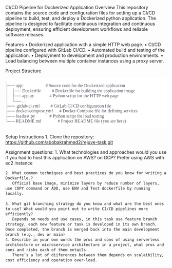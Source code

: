 CI/CD Pipeline for Dockerized Application
Overview
This repository contains the source code and configuration files for setting up a CI/CD pipeline to build, test, and deploy a Dockerized python application. The pipeline is designed to facilitate continuous integration and continuous deployment, ensuring efficient development workflows and reliable software releases.


Features
    • Dockerized application with a simple HTTP web page.
    • CI/CD pipeline configured with GitLab CI/CD.
    • Automated build and testing of the application.
    • Deployment to development and production environments.
    • Load balancing between multiple container instances using a proxy server.

Project Structure



![Alt text](image.png)






Setup Instructions
    1. Clone the repository: https://github.com/abobakrahmed2/rejuve-task.git

Assignment questions:
    1. What technologies and approaches would you use if you had to host this application on AWS? on GCP? 
       Prefer using AWS with ec2 instance 
       
    2. What common techniques and best practices do you know for writing a Dockerfile.?
       Official base image, minimize layers by reduce number of layers, use COPY command or ADD, use ENV and Test dockerfile by running locally.
       
    3. What git branching strategy do you know and what are the best ones to use? What would you point out to write CI/CD pipelines more efficiently?
       Depends on needs and use cases, in this task use feature branch strategy, each new feature or task is developed in its own branch. Once completed, the branch is merged back into the main development branch (e.g., dev or main)
    4. Describe in your own words the pros and cons of using serverless architecture or microservice architecture in a project, what pros and cons and risks each of them entails.
       There’s a lot of diiferences between them depends on scalaibility, cost efficiency and operation over-load.